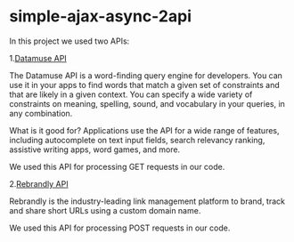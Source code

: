# simple-ajax-async-2api
In this project we used two APIs:

1.[Datamuse API](https://www.datamuse.com/api/)

The Datamuse API is a word-finding query engine for developers. You can use it in your apps to find words that match a given set of constraints and that are likely in a given context. You can specify a wide variety of constraints on meaning, spelling, sound, and vocabulary in your queries, in any combination.

What is it good for?
Applications use the API for a wide range of features, including autocomplete on text input fields, search relevancy ranking, assistive writing apps, word games, and more.

We used this API for processing GET requests in our code.

2.[Rebrandly API](https://developers.rebrandly.com/)

Rebrandly is the industry-leading link management platform to brand, track and share short URLs using a custom domain name.

We used this API for processing POST requests in our code.
